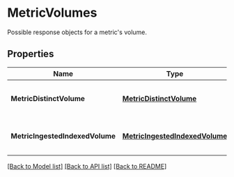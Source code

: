 # MetricVolumes

Possible response objects for a metric's volume.

## Properties

| Name                            | Type                                                              | Description                                 | Notes |
| ------------------------------- | ----------------------------------------------------------------- | ------------------------------------------- | ----- |
| **MetricDistinctVolume**        | [**MetricDistinctVolume**](MetricDistinctVolume.md)               | Container class of the relevant properties. |
| **MetricIngestedIndexedVolume** | [**MetricIngestedIndexedVolume**](MetricIngestedIndexedVolume.md) | Container class of the relevant properties. |

[[Back to Model list]](README.md#documentation-for-models) [[Back to API list]](README.md#documentation-for-api-endpoints) [[Back to README]](README.md)

